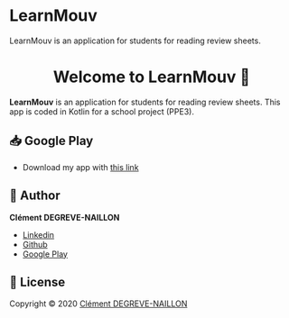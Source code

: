 # LearnMouv
LearnMouv is an application for students for reading review sheets.


<h1 align="center">Welcome to LearnMouv 👋</h1>

**LearnMouv** is an application for students for reading review sheets.
This app is coded in Kotlin for a school project (PPE3).

## 📥 Google Play
 - Download my app with [this link](https://play.google.com/store/apps/developer?id=Cl%C3%A9ment+Degreve&hl=fr)

## 👤 Author

**Clément DEGREVE-NAILLON**
 - [Linkedin](https://www.linkedin.com/in/cl%C3%A9ment-degreve-naillon-3b655b198/)
 - [Github](https://github.com/DevClement)
 - [Google Play](https://play.google.com/store/apps/developer?id=Cl%C3%A9ment+Degreve&hl=fr)

## 📝 License

Copyright © 2020 [Clément DEGREVE-NAILLON](https://github.com/DevClement)
